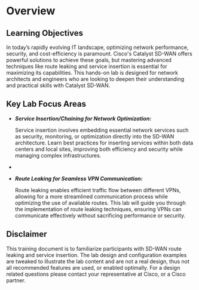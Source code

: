 # Overview

## Learning Objectives

In today’s rapidly evolving IT landscape, optimizing network performance, security, and cost-efficiency is paramount. Cisco's Catalyst SD-WAN offers powerful solutions to achieve these goals, but mastering advanced techniques like route leaking and service insertion is essential for maximizing its capabilities. This hands-on lab is designed for network architects and engineers who are looking to deepen their understanding and practical skills with Catalyst SD-WAN.

## Key Lab Focus Areas

- ***Service Insertion/Chaining for Network Optimization:***

  Service insertion involves embedding essential network services such as security, monitoring, or optimization directly into the SD-WAN architecture. Learn best practices for inserting services within both data centers and local sites, improving both efficiency and security while managing complex infrastructures.
- 
- ***Route Leaking for Seamless VPN Communication:***

  Route leaking enables efficient traffic flow between different VPNs, allowing for a more streamlined communication process while optimizing the use of available routes. This lab will guide you through the implementation of route leaking techniques, ensuring VPNs can communicate effectively without sacrificing performance or security.

## Disclaimer

This training document is to familiarize participants with SD-WAN route leaking and service insertion. The lab design and configuration examples are tweaked to illustrate the lab content and are not a real design, thus not all recommended features are used, or enabled optimally. For a design related questions please contact your representative at Cisco, or a Cisco partner.

